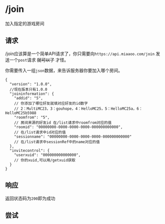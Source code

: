 # /join

加入指定的游戏房间

## 请求

/join应该算是一个简单API请求了，你只需要向`https://api.miaaoo.com/join` 发送一个`post`请求 ~~就可以了~~ 才怪。

你需要传入一组`json`数据，来告诉服务器你要加入哪个房间。

```json5
{
  "version": "1.0.0",
  //现在版本只有1.0.0
  "joininformation": {
    "addid": "5",
    // 你添加了哪位好友就填对应好友的id数字
    // 2：MultiMC23，3：gouhope，4：HelloMC25，5：HelloMC25a，6：HelloMC25b5988
    "roomfrom": "5",
    // 房间来源的好友id 在/list请求中roomfrom对应的值
    "roomid": "00000000-0000-0000-0000-000000000000",
    // 在/list请求中id对应的值
    "sessionname": "00000000-0000-0000-0000-000000000000"
    // 在/list请求中sessionRef中的name对应的值
  },
  "invitecontrol": {
    "userxuid": "000000000000000",
    // 你的xuid,可以用/getxuid获取
  }
}
```

## 响应

返回状态码为`200`即为成功

## 尝试

<PostButton url="join" method="POST" :body='{"version": "1.0.0","joininformation": {"addid": "5","roomfrom": "5","roomid": "00000000-0000-0000-0000-000000000000","sessionname": "00000000-0000-0000-0000-000000000000"},"invitecontrol": {"userxuid": "000000000000000"}}' />
